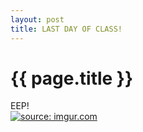 ```yaml
---
layout: post
title: LAST DAY OF CLASS!
---
```


{{ page.title }}
================

<p class="meta">
EEP! 

<br>
<a href="http://imgur.com/E03Iaue"><img src="http://i.imgur.com/E03Iaue.gif" title="source: imgur.com" /></a>

